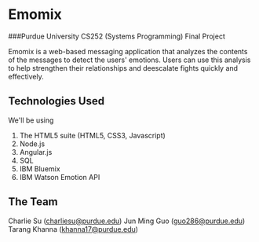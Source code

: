 # Emomix
###Purdue University CS252 (Systems Programming) Final Project

Emomix is a web-based messaging application that analyzes the contents of the messages to detect the users' emotions. Users can use this analysis to help strengthen their relationships and deescalate fights quickly and effectively.

## Technologies Used

We'll be using
1. The HTML5 suite (HTML5, CSS3, Javascript) 
2. Node.js 
3. Angular.js 
4. SQL 
5. IBM Bluemix 
6. IBM Watson Emotion API 

## The Team

Charlie Su (charliesu@purdue.edu) 
Jun Ming Guo (guo286@purdue.edu) 
Tarang Khanna (khanna17@purdue.edu) 
